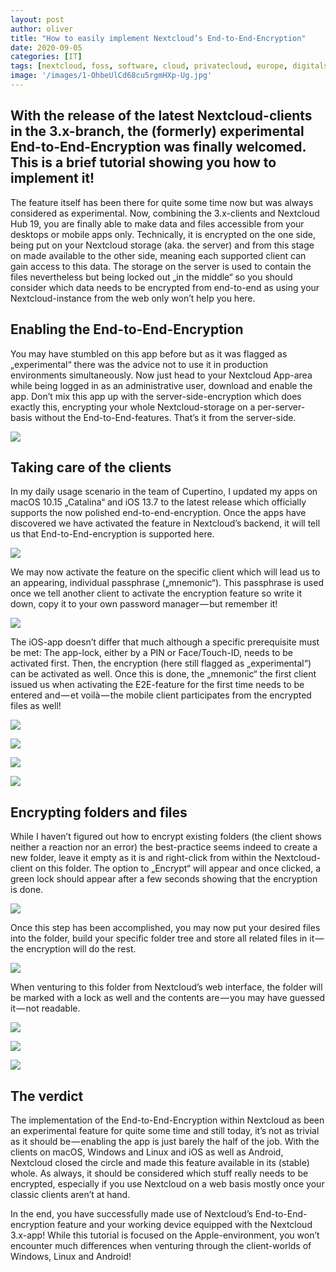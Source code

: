 ```yaml
---
layout: post
author: oliver
title: "How to easily implement Nextcloud’s End-to-End-Encryption"
date: 2020-09-05
categories: [IT]
tags: [nextcloud, foss, software, cloud, privatecloud, europe, digitalsovereignty, security, e2ee]     # TAG names should always be lowercase
image: '/images/1-OhbeUlCd68cu5rgmHXp-Ug.jpg'
---
```


## With the release of the latest Nextcloud-clients in the 3.x-branch, the (formerly) experimental End-to-End-Encryption was finally welcomed. This is a brief tutorial showing you how to implement it!

The feature itself has been there for quite some time now but was always considered as experimental. Now, combining the 3.x-clients and Nextcloud Hub 19, you are finally able to make data and files accessible from your desktops or mobile apps only. Technically, it is encrypted on the one side, being put on your Nextcloud storage (aka. the server) and from this stage on made available to the other side, meaning each supported client can gain access to this data. The storage on the server is used to contain the files nevertheless but being locked out „in the middle“ so you should consider which data needs to be encrypted from end-to-end as using your Nextcloud-instance from the web only won’t help you here.

Enabling the End-to-End-Encryption
----------------------------------

You may have stumbled on this app before but as it was flagged as „experimental“ there was the advice not to use it in production environments simultaneously. Now just head to your Nextcloud App-area while being logged in as an administrative user, download and enable the app. Don’t mix this app up with the server-side-encryption which does exactly this, encrypting your whole Nextcloud-storage on a per-server-basis without the End-to-End-features. That’s it from the server-side.

![](../images/1-R2OREIOMzdH-R_mHCI6s_Q.jpg)

Taking care of the clients
--------------------------

In my daily usage scenario in the team of Cupertino, I updated my apps on macOS 10.15 „Catalina“ and iOS 13.7 to the latest release which officially supports the now polished end-to-end-encryption. Once the apps have discovered we have activated the feature in Nextcloud’s backend, it will tell us that End-to-End-encryption is supported here.

![](../images/1-zBBL5NXqcUM7I6ENO5AFcw.jpg)

We may now activate the feature on the specific client which will lead us to an appearing, individual passphrase („mnemonic“). This passphrase is used once we tell another client to activate the encryption feature so write it down, copy it to your own password manager — but remember it!

![](../images/1-NYDZFDUP7autdKCj10OHOg.jpg)

The iOS-app doesn’t differ that much although a specific prerequisite must be met: The app-lock, either by a PIN or Face/Touch-ID, needs to be activated first. Then, the encryption (here still flagged as „experimental“) can be activated as well. Once this is done, the „mnemonic“ the first client issued us when activating the E2E-feature for the first time needs to be entered and — et voilà — the mobile client participates from the encrypted files as well!

![](../images/1-N3rJVqw6mj9Wig6YbW27wQ.jpg)

![](../images/1-HHimpcrNK8ylef9OS6qpFw.jpg)

![](../images/1-GhTKIpQcW_TXxe4fFjAJSQ.jpg)

![](../images/1-EjXR3YXrupb_8oGeyVaVbw.jpg)

Encrypting folders and files
----------------------------

While I haven’t figured out how to encrypt existing folders (the client shows neither a reaction nor an error) the best-practice seems indeed to create a new folder, leave it empty as it is and right-click from within the Nextcloud-client on this folder. The option to „Encrypt“ will appear and once clicked, a green lock should appear after a few seconds showing that the encryption is done.

![](../images/1-AELT8roWZbla71BohvhziQ.jpg)

Once this step has been accomplished, you may now put your desired files into the folder, build your specific folder tree and store all related files in it — the encryption will do the rest.

![](../images/1-S3ldVbWbZvt2Gw4M06eikw.jpg)

When venturing to this folder from Nextcloud’s web interface, the folder will be marked with a lock as well and the contents are — you may have guessed it — not readable.

![](../images/1-M0brEFVhMPjeldaLVwH3dg.jpg)

![](../images/1-fpU6IFy5r59EvHyCA_TxxQ.jpg)

![](../images/1-mFDQg9pzcQUlGVDMP46fkQ.jpg)

The verdict
-----------

The implementation of the End-to-End-Encryption within Nextcloud as been an experimental feature for quite some time and still today, it’s not as trivial as it should be — enabling the app is just barely the half of the job. With the clients on macOS, Windows and Linux and iOS as well as Android, Nextcloud closed the circle and made this feature available in its (stable) whole. As always, it should be considered which stuff really needs to be encrypted, especially if you use Nextcloud on a web basis mostly once your classic clients aren’t at hand.

In the end, you have successfully made use of Nextcloud’s End-to-End-encryption feature and your working device equipped with the Nextcloud 3.x-app! While this tutorial is focused on the Apple-environment, you won’t encounter much differences when venturing through the client-worlds of Windows, Linux and Android!
